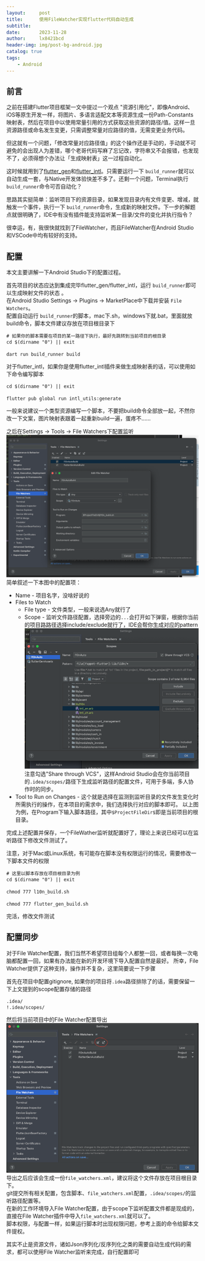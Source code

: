 ```yaml
---
layout:     post
title:      使用FileWatcher实现flutter代码自动生成
subtitle:   
date:       2023-11-28
author:     lx8421bcd
header-img: img/post-bg-android.jpg
catalog: true
tags:
    - Android
---
```

## 前言

之前在搭建Flutter项目框架一文中提过一个观点 "资源引用化"，即像Android、iOS等原生开发一样，将图片、多语言适配文本等资源生成一份Path-Constants映射表，然后在项目中以使用常量引用的方式获取这些资源的路径/值。这样一旦资源路径或命名发生变更，只需调整常量对应路径的值，无需变更业务代码。

但这就有一个问题，「修改常量对应路径值」的这个操作还是手动的，手动就不可避免的会出现人为差错，哪个老哥代码写麻了忘记改，字符串又不会报错，也发现不了，必须得想个办法让「生成映射表」这一过程自动化。

这时候就用到了[flutter_gen](https://pub.dev/packages/flutter_gen)和[flutter_intl](https://pub.dev/packages/intl)。只需要运行一下 `build_runner`就可以自动生成一套，与Native开发体验快差不多了。还剩一个问题，Terminal执行 `build_runner`命令可否自动化？

思路其实挺简单：监听项目下的资源目录，如果发现目录内有文件变更、增减，就触发一个事件，执行一下 `build_runner`命令，生成新的映射文件。下一步的解题点就很明确了，IDE中有没有插件能支持监听某一目录/文件的变化并执行指令？

很幸运，有，我很快就找到了FileWatcher，而且FileWatcher在Android Studio和VSCode中均有较好的支持。

## 配置

本文主要讲解一下Android Studio下的配置过程。    

首先项目的状态应达到集成完毕flutter_gen/flutter_intl，运行 `build_runner`即可以生成映射文件的状态 。   
在Android Studio  Settings → Plugins → MarketPlace中下载并安装 `File Watchers`。    
配置自动运行 `build_runner`的脚本，mac下.sh，windows下就.bat，里面就放build命令，脚本文件建议存放在项目根目录下    
```shell
# 如果你的脚本需要在项目的某一路径下执行，最好先跳转到当前项目的根目录
cd $(dirname "0") || exit    

dart run build_runner build
```

对于flutter_intl，如果你是使用flutter_intl插件来做生成映射表的话，可以使用如下命令编写脚本
```shell
cd $(dirname "0") || exit    

flutter pub global run intl_utils:generate
```
一般来说建议一个类型资源编写一个脚本，不要把build命令全部放一起，不然你改一下文案，图片映射表跟着一起重新build一遍，蛋疼不……    

之后在Settings → Tools → File Watchers下配置监听    
![File Watcher项目配置](https://raw.githubusercontent.com/lx8421bcd/lx8421bcd.github.io/master/img/file_watcher/file_watcher_config_example.png)      
简单叙述一下本图中的配置项：
* Name - 项目名字，没啥好说的
* Files to Watch
  * File type - 文件类型，一般来说选Any就行了
  * Scope - 监听文件路径配置，选择旁边的`...`会打开如下弹窗，根据你当前的项目路路径选择include/exclude就行了，IDE会帮你生成对应的pattern
    ![File Watcher Scope配置](https://raw.githubusercontent.com/lx8421bcd/lx8421bcd.github.io/master/img/file_watcher/file_watcher_scope_example.png) 
    注意勾选"Share through VCS"，这样Android Studio会在你当前项目的`.idea/scopes/`路径下生成监听路径的配置文件，可用于多端，多人协作时的同步。
* Tool to Run on Changes - 这个就是选择在监测到监听目录的文件发生变化时所需执行的操作，在本项目的需求中，我们选择执行对应的脚本即可。
  以上图为例，在Program下输入脚本路径，其中`$ProjectFileDir$`即是当前项目的根目录。

完成上述配置并保存，一个FileWather监听就配置好了，理论上来说已经可以在监听路径下修改文件测试了。    

注意，对于Mac或Linux系统，有可能存在脚本没有权限运行的情况，需要修改一下脚本文件的权限    
```shell
# 这里以脚本存放在项目根目录为例
cd $(dirname "0") || exit    

chmod 777 l10n_build.sh

chmod 777 flutter_gen_build.sh
```

完活，修改文件测试

## 配置同步

对于File Watcher配置，我们当然不希望项目组每个人都整一回，或者每换一次电脑都配置一回，如果有办法能在新的开发环境下导入配置自然是最好。
所幸，File Watcher提供了这种支持，操作并不复杂，这里简要说一下步骤

首先在项目中配置gitignore, 如果你的项目将`.idea`路径排除了的话，需要保留一下上文提到的scope配置存储的路径

  ```gitignore
  .idea/
  !.idea/scopes/
  ```

然后将当前项目中的File Watcher配置导出
![File Watcher 导入导出](https://raw.githubusercontent.com/lx8421bcd/lx8421bcd.github.io/master/img/file_watcher/import_export.png) 
导出之后应该会生成一份`file_watchers.xml`，建议将这个文件存放在项目根目录下。    
git提交所有相关配置，包含脚本、`file_watchers.xml`配置，`.idea/scopes/`的监听路径配置等。    
在新的工作环境导入File Watcher配置，由于scope下监听配置文件都是现成的，直接在File Watcher插件中导入`file_watchers.xml`就可以了。    
脚本权限，与配置一样，如果运行脚本时出现权限问题，参考上面的命令给脚本文件提权。    

其实不止是资源文件，诸如Json序列化/反序列化之类的需要自动生成代码的需求，都可以使用File Watcher监听来完成，自行配置即可